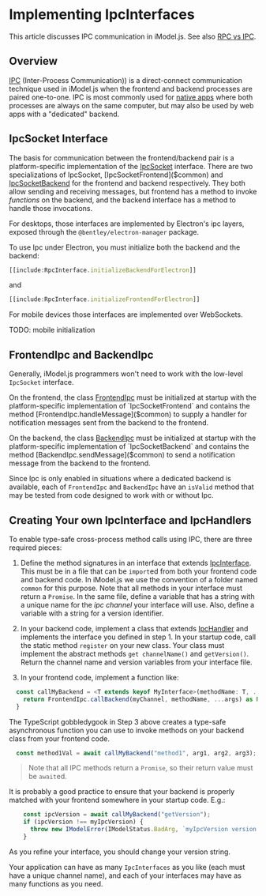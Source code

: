# Implementing IpcInterfaces

This article discusses IPC communication in iModel.js. See also [RPC vs IPC](./RpcVsIpc.md).

## Overview

[IPC](https://en.wikipedia.org/wiki/Inter-process_communication) (Inter-Process Communication)) is a direct-connect communication technique used in iModel.js when the frontend and backend processes are paired one-to-one. IPC is most commonly used for [native apps](./NativeApps.md) where both processes are always on the same computer, but may also be used by web apps with a "dedicated" backend.

## IpcSocket Interface

The basis for communication between the frontend/backend pair is a platform-specific implementation of the [IpcSocket]($common) interface. There are two specializations of IpcSocket, [IpcSocketFrontend]($common) and [IpcSocketBackend]($common) for the frontend and backend respectively. They both allow sending and receiving messages, but frontend has a method to invoke *functions* on the backend, and the backend interface has a method to handle those invocations.

For desktops, those interfaces are implemented by Electron's ipc layers, exposed through the `@bentley/electron-manager` package.

To use Ipc under Electron, you must initialize both the backend and the backend:

```ts
[[include:RpcInterface.initializeBackendForElectron]]

```

and

```ts
[[include:RpcInterface.initializeFrontendForElectron]]

```

For mobile devices those interfaces are implemented over WebSockets.

TODO: mobile initialization

## FrontendIpc and BackendIpc

Generally, iModel.js programmers won't need to work with the low-level `IpcSocket` interface.

On the frontend, the class [FrontendIpc]($common) must be initialized at startup with the platform-specific implementation of `IpcSocketFrontend` and contains the method [FrontendIpc.handleMessage]($common) to supply a handler for notification messages sent from the backend to the frontend.

On the backend, the class [BackendIpc]($common) must be initialized at startup with the platform-specific implementation of `IpcSocketBackend` and contains the method [BackendIpc.sendMessage]($common) to send a notification message from the backend to the frontend.

Since Ipc is only enabled in situations where a dedicated backend is available, each of `FrontendIpc` and `BackendIpc` have an `isValid` method that may be tested from code designed to work with or without Ipc.

## Creating Your own IpcInterface and IpcHandlers

To enable type-safe cross-process method calls using IPC, there are three required pieces:

1. Define the method signatures in an interface that extends [IpcInterface]($common). This must be in a file that can be `import`ed from both your frontend code and backend code. In iModel.js we use the convention of a folder named `common` for this purpose. Note that all methods in your interface must return a `Promise`. In the same file, define a variable that has a string with a unique name for the *ipc channel* your interface will use. Also, define a variable with a string for a version identifier.

1. In your backend code, implement a class that extends [IpcHandler]($common) and implements the interface you defined in step 1. In your startup code, call the static method `register` on your new class. Your class must implement the abstract methods `get channelName()` and `getVersion()`. Return the channel name and version variables from your interface file.

1. In your frontend code, implement a function like:

```ts
  const callMyBackend = <T extends keyof MyInterface>(methodName: T, ...args: Parameters<MyInterface[T]>): ReturnType<MyInterface[T]> {
    return FrontendIpc.callBackend(myChannel, methodName, ...args) as ReturnType<MyInterface[T]>;
  }
```

The TypeScript gobbledygook in Step 3 above creates a type-safe asynchronous function you can use to invoke methods on your backend class from your frontend code.

```ts
  const method1Val = await callMyBackend("method1", arg1, arg2, arg3);
```

> Note that all IPC methods return a `Promise`, so their return value must be `await`ed.

It is probably a good practice to ensure that your backend is properly matched with your frontend somewhere in your startup code. E.g.:

```ts
    const ipcVersion = await callMyBackend("getVersion");
    if (ipcVersion !== myIpcVersion) {
      throw new IModelError(IModelStatus.BadArg, `myIpcVersion version wrong: backend(${ipcVersion}) vs. frontend(${myIpcVersion})`);
    }
```

As you refine your interface, you should change your version string.

Your application can have as many `IpcInterfaces` as you like (each must have a unique channel name), and each of your interfaces may have as many functions as you need.
